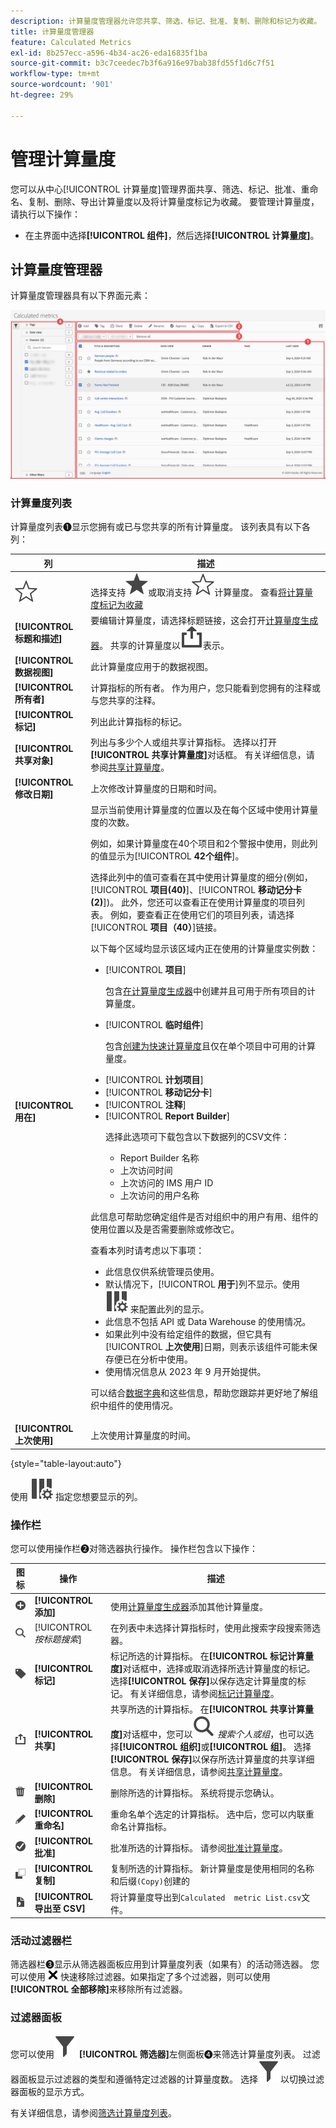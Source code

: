 ```yaml
---
description: 计算量度管理器允许您共享、筛选、标记、批准、复制、删除和标记为收藏。
title: 计算量度管理器
feature: Calculated Metrics
exl-id: 8b257ecc-a596-4b34-ac26-eda16835f1ba
source-git-commit: b3c7ceedec7b3f6a916e97bab38fd55f1d6c7f51
workflow-type: tm+mt
source-wordcount: '901'
ht-degree: 29%

---
```


# 管理计算量度

您可以从中心[!UICONTROL 计算量度]管理界面共享、筛选、标记、批准、重命名、复制、删除、导出计算量度以及将计算量度标记为收藏。 要管理计算量度，请执行以下操作：


* 在主界面中选择&#x200B;**[!UICONTROL 组件]**，然后选择&#x200B;**[!UICONTROL 计算量度]**。


## 计算量度管理器

计算量度管理器具有以下界面元素：


![计算量度管理器界面](assets/calculated-metrics-manager.png)

### 计算量度列表

计算量度列表➊显示您拥有或已与您共享的所有计算量度。 该列表具有以下各列：

<!-- I think this table incorrectly talks about quick calculated metrics -->

| 列 | 描述 |
| --- | --- | 
| ![StarOutline](/help/assets/icons/StarOutline.svg) | 选择支持![Star](/help/assets/icons/Star.svg)或取消支持![StarOutline](/help/assets/icons/StarOutline.svg)计算量度。 查看[将计算量度标记为收藏](/help/components/segments/seg-favorite.md) |
| **[!UICONTROL 标题和描述]** | 要编辑计算量度，请选择标题链接，这会打开[计算量度生成器](cm-build-metrics.md)。 共享的计算量度以![共享](/help/assets/icons/ShareAlt.svg)表示。 |
| **[!UICONTROL 数据视图]** | 此计算量度应用于的数据视图。 |
| **[!UICONTROL 所有者]** | 计算指标的所有者。 作为用户，您只能看到您拥有的注释或与您共享的注释。 |
| **[!UICONTROL 标记]** | 列出此计算指标的标记。 |
| **[!UICONTROL 共享对象]** | 列出与多少个人或组共享计算指标。 选择以打开&#x200B;**[!UICONTROL 共享计算量度]**&#x200B;对话框。 有关详细信息，请参阅[共享计算量度](cm-sharing.md)。 |
| **[!UICONTROL 修改日期]** | 上次修改计算量度的日期和时间。 |
| **[!UICONTROL 用在]** | 显示当前使用计算量度的位置以及在每个区域中使用计算量度的次数。 <p>例如，如果计算量度在40个项目和2个警报中使用，则此列的值显示为&#x200B;[!UICONTROL **42个组件**]。 <p>选择此列中的值可查看在其中使用计算量度的细分(例如，[!UICONTROL **项目(40)**]、[!UICONTROL **移动记分卡(2)**])。 此外，您还可以查看正在使用计算量度的项目列表。 例如，要查看正在使用它们的项目列表，请选择&#x200B;[!UICONTROL **项目（40）**]&#x200B;链接。</p><p>以下每个区域均显示该区域内正在使用的计算量度实例数：</p> <ul><li>[!UICONTROL **项目**]<p>包含[在计算量度生成器](/help/components/calc-metrics/cm-workflow/cm-build-metrics.md)中创建并且可用于所有项目的计算量度。</p></li><li>[!UICONTROL **临时组件**]<p>包含[创建为快速计算量度](/help/components/apply-create-metrics.md#create-calculated-metrics-for-a-single-project)且仅在单个项目中可用的计算量度。</p></li><li>[!UICONTROL **计划项目**]</li><li>[!UICONTROL **移动记分卡**]</li><li>[!UICONTROL **注释**]</li><li>[!UICONTROL **Report Builder**]<p>选择此选项可下载包含以下数据列的CSV文件：</p><ul><li>Report Builder 名称</li><li>上次访问时间</li><li>上次访问的 IMS 用户 ID</li><li>上次访问的用户名称</li></ul></li></ul><p>此信息可帮助您确定组件是否对组织中的用户有用、组件的使用位置以及是否需要删除或修改它。</p><p>查看本列时请考虑以下事项：</p><ul><li>此信息仅供系统管理员使用。</li><li>默认情况下，[!UICONTROL **用于**]&#x200B;列不显示。使用 ![ColumnSetting](/help/assets/icons/ColumnSetting.svg) 来配置此列的显示。</li><li>此信息不包括 API 或 Data Warehouse 的使用情况。</li><li>如果此列中没有给定组件的数据，但它具有&#x200B;[!UICONTROL **上次使用**]&#x200B;日期，则表示该组件可能未保存便已在分析中使用。</li><li>使用情况信息从 2023 年 9 月开始提供。</li></ul><p>可以结合[数据字典](/help/components/data-dictionary/data-dictionary-overview.md)和这些信息，帮助您跟踪并更好地了解组织中组件的使用情况。</p> |
| **[!UICONTROL 上次使用]** | 上次使用计算量度的时间。 |

{style="table-layout:auto"}

使用 ![ColumnSetting](/help/assets/icons/ColumnSetting.svg) 指定您想要显示的列。

### 操作栏

您可以使用操作栏➋对筛选器执行操作。 操作栏包含以下操作：

| 图标 | 操作 | 描述 |
|:---:|---|---|
| ![AddCircle](/help/assets/icons/AddCircle.svg) | **[!UICONTROL 添加]** | 使用[计算量度生成器](cm-build-metrics.md)添加其他计算量度。 |
| ![Search](/help/assets/icons/Search.svg) | [!UICONTROL *按标题搜索*] | 在列表中未选择计算指标时，使用此搜索字段搜索筛选器。 |
| ![Label](/help/assets/icons/Label.svg) | **[!UICONTROL 标记]** | 标记所选的计算指标。 在&#x200B;**[!UICONTROL 标记计算量度]**&#x200B;对话框中，选择或取消选择所选计算量度的标记。 选择&#x200B;**[!UICONTROL 保存]**&#x200B;以保存选定计算量度的标记。 有关详细信息，请参阅[标记计算量度](cm-tagging.md)。 |
| ![Share](/help/assets/icons/ShareAlt.svg) | **[!UICONTROL 共享]** | 共享所选的计算指标。 在&#x200B;**[!UICONTROL 共享计算量度]**&#x200B;对话框中，您可以![搜索](/help/assets/icons/Search.svg) *搜索个人或组*，也可以选择&#x200B;**[!UICONTROL 组织]**&#x200B;或&#x200B;**[!UICONTROL 组]**。 选择&#x200B;**[!UICONTROL 保存]**&#x200B;以保存所选计算量度的共享详细信息。 有关详细信息，请参阅[共享计算量度](cm-sharing.md)。 |
| ![Delete](/help/assets/icons/Delete.svg) | **[!UICONTROL 删除]** | 删除所选的计算指标。 系统将提示您确认。 |
| ![Edit](/help/assets/icons/Edit.svg) | **[!UICONTROL 重命名]** | 重命名单个选定的计算指标。 选中后，您可以内联重命名计算指标。 |
| ![CheckmarkCircle](/help/assets/icons/CheckmarkCircle.svg) | **[!UICONTROL 批准]** | 批准所选的计算指标。 请参阅[批准计算量度](cm-approving.md)。 |
| ![Copy](/help/assets/icons/Copy.svg) | **[!UICONTROL 复制]** | 复制所选的计算指标。 新计算量度是使用相同的名称和后缀`(Copy)`创建的 |
| ![FileCSV](/help/assets/icons/FileCSV.svg) | **[!UICONTROL 导出至 CSV]** | 将计算量度导出到`Calculated  metric List.csv`文件。 |

### 活动过滤器栏

筛选器栏➌显示从筛选器面板应用到计算量度列表（如果有）的活动筛选器。 您可以使用 ![CrossSize75](/help/assets/icons/CrossSize75.svg) 快速移除过滤器。如果指定了多个过滤器，则可以使用&#x200B;**[!UICONTROL 全部移除]**&#x200B;来移除所有过滤器。

### 过滤器面板

您可以使用![筛选器](/help/assets/icons/Filter.svg) **[!UICONTROL 筛选器]**&#x200B;左侧面板➍来筛选计算量度列表。 过滤器面板显示过滤器的类型和遵循特定过滤器的计算量度数。 选择![过滤器](/help/assets/icons/Filter.svg)以切换过滤器面板的显示方式。

有关详细信息，请参阅[筛选计算量度列表](cm-filter.md)。


<!-- OLD CONTENT 

The Calculated metric manager shows you all the filters you own and that have been shared with you. Admin-level users can see all custom metrics in the organization. This overview presents the user interface and the capabilities of the Calculated metric manager.

![Calculated metrics window showing available filters.](assets/calc-metric-manager.png)

## Access the Calculated metrics manager

1. In Customer Journey Analytics, select [!UICONTROL **Components**] > [!UICONTROL **Calculated metrics**].

## Available actions in the Calculated metrics manager

In the Calculated metrics manager, you can:

* [Filter calculated metrics](/help/components/calc-metrics/cm-workflow/cm-filter.md)

* [Mark calculated metrics as favorites](/help/components/calc-metrics/cm-workflow/cm-favorite.md)

* [Approve calculated metrics](/help/components/calc-metrics/cm-workflow/cm-approving.md)

* [Tag calculated metrics](/help/components/calc-metrics/cm-workflow/cm-tagging.md)

* [Share calculated metrics](/help/components/calc-metrics/cm-workflow/cm-sharing.md)

* Export a calculated metric to a CSV file. 

* [Copy calculated metrics](/help/components/calc-metrics/cm-workflow/cm-copy.md)

* Delete calculated metrics

## Configure columns

You can configure the information displayed for each calculated metric in the Calculated metrics manager by configuring the columns that are displayed.

To configure the visible columns in the Calculated metrics manager:

1. In Customer Journey Analytics, select the **[!UICONTROL Components]** tab, then select **[!UICONTROL Calculated metrics]**. 

1. In the Calculated metrics manager, select the **Customize columns** icon ![Customize columns icon](assets/customize-columns-icon.png), then select the columns that you want to be displayed in the Calculated metrics manager.

   The following columns are available:

   | Column title  | Description |
   |---|---|
   | Favorites  | Displays star icons next to each calculated metric, allowing you to mark calculated metrics as favorites. For more information, see [Mark calculated metrics as favorites](/help/components/calc-metrics/cm-workflow/cm-favorite.md). |
   | Title and description | These values are provided in the Calculated metric builder. To edit the title and description, select the title link to open the Calculated metric builder.  |
   | Report suite | Indicates in which report suite the metric was last saved.  |
   | Owner | Indicates who owns the custom metric. As a non-admin, you can see only metrics you own or those that were shared with you.  |
   | Tags | Shows tags that were applied to the metric, either by you or by people who shared the calculated metric with you.  |
   | Shared with | Lists individuals or groups (admin only) or All (admin only) that you shared the calculated metric with. <p>When a calculated metric is being shared, a share icon displays next to the calculated metric name.</p>  |
   | Date modified | Indicates the date when the custom metric was last modified.  |
   | Used in | Shows where calculated metrics are currently being used, and how many times they are being used in each area. <p>For example, if the calculated metric is being used in 40 projects and 2 alerts, then the value of this column shows as [!UICONTROL **42 components**]. <p>Select the value in this column to see the breakdown of where the calculated metrics are being used (for example, [!UICONTROL **Projects (40)**], [!UICONTROL **Mobile Scorecards (2)**]). Furthermore, you can view the list of items where the calculated metrics are being used. For example, to see the list of projects where they are being used, select the [!UICONTROL **Projects (40)**] link.</p><p>Each of the following areas shows the number of instances of calculated metrics being used in that area:</p> <ul><li>[!UICONTROL **Projects**]<p>Contains calculated metrics that were [created in the calculated metric builder](/help/components/apply-create-metrics.md#create-calculated-metrics-for-all-projects) and are available for all projects.</p></li><li>[!UICONTROL **Ad hoc components**]<p>Contains calculated metrics that were [created as quick calculated metrics ](/help/components/apply-create-metrics.md#create-calculated-metrics-for-a-single-project) and are available only within a single project.</p></li><li>[!UICONTROL **Scheduled projects**]</li><li>[!UICONTROL **Mobile Scorecards**]</li><li>[!UICONTROL **Annotations**]</li><li>[!UICONTROL **Report Builder**]<p>Selecting this option downloads a CSV file, with the following columns of data:</p><ul><li>Report Builder Name</li><li>Last accessed</li><li>Last accessed IMS User ID</li><li>Last accessed user name</li></ul><p>When viewing information for Report Builder, usage information is available starting in September 2024.</p></li></ul><p>This information can help you determine whether a component is valuable to users in your organization, where it is used, and if it needs to be deleted or modified.</p><p>Consider the following when viewing this column:</p><ul><li>This information is available only to system administrators.</li><li>The [!UICONTROL **Used in**] column does not display by default. [Configure columns](#configure-columns) to display it.</li><li>If a calculated metric includes another calculated metric in its definition, any use of that calculated metric is not shown in the [!UICONTROL **Used in**] column. If a calculated metric is included in the definition of another type of component (such as a segment), then usage is shown in the [!UICONTROL **Used in**] column.</li><li>This information does not include usage from the API or Data Warehouse.</li><li>If there is no data in this column for a given component but it has a [!UICONTROL **Last used**] date, the component might have been used in an analysis without being saved.</li><li>Usage information is available starting in September 2023.</li></ul><p>You can use the [Data Dictionary](/help/components/data-dictionary/data-dictionary-overview.md) along with this information to help you keep track of and better understand how components are being used in your organization.</p> |
   | Last used | Shows the date when the calculated metric was last used in any of the following component types: <ul><li>Calculated metrics</li><li>Projects</li><li>Scheduled projects</li></ul> <p>This information can help you determine whether a component is valuable to users in your organization, or whether it should be deleted.</p><p>Consider the following when viewing this column:</p><ul><li>This information does not include usage from the API, Report Builder, or Data Warehouse.</li><li>For some components, this column might not contain data if the component was last used prior to September 2023.</li><li>This information is available only to system administrators.</li></ul><p>You can use the [Data Dictionary](/help/components/data-dictionary/data-dictionary-overview.md) along with this information to help you keep track of and better understand how components are being used in your organization. |

   {style="table-layout:auto"}

-->
